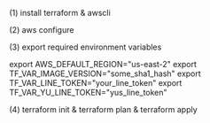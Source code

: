 (1) install terraform & awscli

(2) aws configure

(3) export required environment variables

export AWS_DEFAULT_REGION="us-east-2"
export TF_VAR_IMAGE_VERSION="some_sha1_hash"
export TF_VAR_LINE_TOKEN="your_line_token"
export TF_VAR_YU_LINE_TOKEN="yus_line_token"

(4) terraform init & terraform plan & terraform apply

